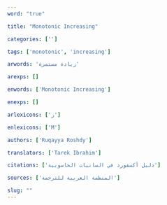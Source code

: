 ```yaml
---
word: "true"

title: "Monotonic Increasing"

categories: ['']

tags: ['monotonic', 'increasing']

arwords: 'زيادة مستمرة'

arexps: []

enwords: ['Monotonic Increasing']

enexps: []

arlexicons: ['ز']

enlexicons: ['M']

authors: ['Ruqayya Roshdy']

translators: ['Tarek Ibrahim']

citations: ['دليل أكسفورد في السانيات الحاسوبية']

sources: ['المنظمة العربية للترجمة']

slug: ""
---
```

